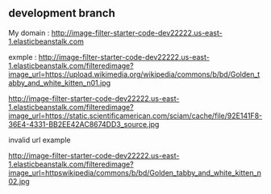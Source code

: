 ## development branch

My domain : http://image-filter-starter-code-dev22222.us-east-1.elasticbeanstalk.com

exmple :
http://image-filter-starter-code-dev22222.us-east-1.elasticbeanstalk.com/filteredimage?image_url=https://upload.wikimedia.org/wikipedia/commons/b/bd/Golden_tabby_and_white_kitten_n01.jpg

http://image-filter-starter-code-dev22222.us-east-1.elasticbeanstalk.com/filteredimage?image_url=https://static.scientificamerican.com/sciam/cache/file/92E141F8-36E4-4331-BB2EE42AC8674DD3_source.jpg


invalid url example

http://image-filter-starter-code-dev22222.us-east-1.elasticbeanstalk.com/filteredimage?image_url=httpswikipedia/commons/b/bd/Golden_tabby_and_white_kitten_n02.jpg

